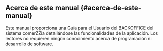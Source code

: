 ## Acerca de este manual {#acerca-de-este-manual}

Este manual proporciona una Guía para el Usuario del BACKOFFICE del sistema comerZZia detallándose las funcionalidades de la aplicación. Los lectores no requieren ningún conocimiento acerca de programación ni desarrollo de software.